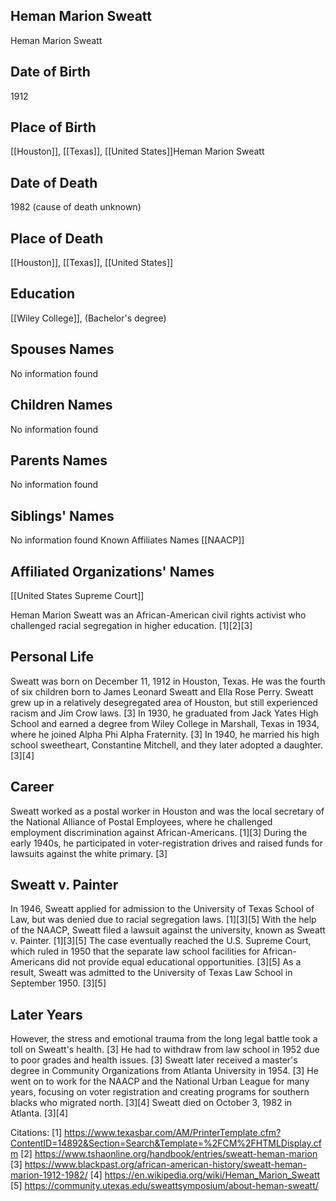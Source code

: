 ## Heman Marion Sweatt
Heman Marion Sweatt
## Date of Birth
1912
## Place of Birth
[[Houston]], [[Texas]], [[United States]]Heman Marion Sweatt
## Date of Death
1982 (cause of death unknown)
## Place of Death
[[Houston]], [[Texas]], [[United States]]
## Education
[[Wiley College]], (Bachelor's degree)
## Spouses Names
No information found
## Children Names
No information found
## Parents Names
No information found
## Siblings' Names
No information found
Known Affiliates Names
[[NAACP]]
## Affiliated Organizations' Names
[[United States Supreme Court]]

Heman Marion Sweatt was an African-American civil rights activist who challenged racial segregation in higher education. [1][2][3]

## Personal Life
Sweatt was born on December 11, 1912 in Houston, Texas. He was the fourth of six children born to James Leonard Sweatt and Ella Rose Perry. Sweatt grew up in a relatively desegregated area of Houston, but still experienced racism and Jim Crow laws. [3] In 1930, he graduated from Jack Yates High School and earned a degree from Wiley College in Marshall, Texas in 1934, where he joined Alpha Phi Alpha Fraternity. [3] In 1940, he married his high school sweetheart, Constantine Mitchell, and they later adopted a daughter. [3][4]

## Career
Sweatt worked as a postal worker in Houston and was the local secretary of the National Alliance of Postal Employees, where he challenged employment discrimination against African-Americans. [1][3] During the early 1940s, he participated in voter-registration drives and raised funds for lawsuits against the white primary. [3] 

## Sweatt v. Painter
In 1946, Sweatt applied for admission to the University of Texas School of Law, but was denied due to racial segregation laws. [1][3][5] With the help of the NAACP, Sweatt filed a lawsuit against the university, known as Sweatt v. Painter. [1][3][5] The case eventually reached the U.S. Supreme Court, which ruled in 1950 that the separate law school facilities for African-Americans did not provide equal educational opportunities. [3][5] As a result, Sweatt was admitted to the University of Texas Law School in September 1950. [3][5]

## Later Years
However, the stress and emotional trauma from the long legal battle took a toll on Sweatt's health. [3] He had to withdraw from law school in 1952 due to poor grades and health issues. [3] Sweatt later received a master's degree in Community Organizations from Atlanta University in 1954. [3] He went on to work for the NAACP and the National Urban League for many years, focusing on voter registration and creating programs for southern blacks who migrated north. [3][4] Sweatt died on October 3, 1982 in Atlanta. [3][4]

Citations:
[1] https://www.texasbar.com/AM/PrinterTemplate.cfm?ContentID=14892&Section=Search&Template=%2FCM%2FHTMLDisplay.cfm
[2] https://www.tshaonline.org/handbook/entries/sweatt-heman-marion
[3] https://www.blackpast.org/african-american-history/sweatt-heman-marion-1912-1982/
[4] https://en.wikipedia.org/wiki/Heman_Marion_Sweatt
[5] https://community.utexas.edu/sweattsymposium/about-heman-sweatt/